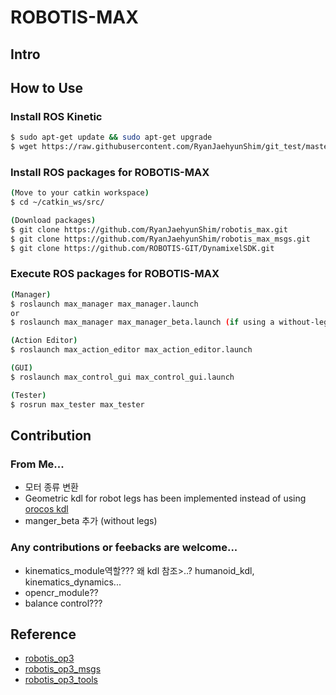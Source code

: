 # ROBOTIS-MAX

## Intro

## How to Use

### Install ROS Kinetic
```sh
$ sudo apt-get update && sudo apt-get upgrade
$ wget https://raw.githubusercontent.com/RyanJaehyunShim/git_test/master/install_ros_kinetic.sh && chmod 755 ./install_ros_kinetic.sh && bash ./install_ros_kinetic.sh
```
### Install ROS packages for ROBOTIS-MAX
```sh
(Move to your catkin workspace)
$ cd ~/catkin_ws/src/

(Download packages)
$ git clone https://github.com/RyanJaehyunShim/robotis_max.git
$ git clone https://github.com/RyanJaehyunShim/robotis_max_msgs.git
$ git clone https://github.com/ROBOTIS-GIT/DynamixelSDK.git
```

### Execute ROS packages for ROBOTIS-MAX
```sh
(Manager)
$ roslaunch max_manager max_manager.launch
or
$ roslaunch max_manager max_manager_beta.launch (if using a without-leg-version)

(Action Editor)
$ roslaunch max_action_editor max_action_editor.launch 

(GUI)
$ roslaunch max_control_gui max_control_gui.launch 

(Tester)
$ rosrun max_tester max_tester
```
## Contribution

### From Me...
- 모터 종류 변환
- Geometric kdl for robot legs has been implemented instead of using [orocos kdl](http://www.orocos.org/kdl)
- manger_beta 추가 (without legs)

### Any contributions or feebacks are welcome...
- kinematics_module역할??? 왜 kdl 참조>..?   humanoid_kdl, kinematics_dynamics...
- opencr_module??
- balance control???

## Reference
- [robotis_op3](https://github.com/ROBOTIS-GIT/ROBOTIS-OP3)
- [robotis_op3_msgs](https://github.com/ROBOTIS-GIT/ROBOTIS-OP3-msgs)
- [robotis_op3_tools](https://github.com/ROBOTIS-GIT/ROBOTIS-OP3-Tools)
